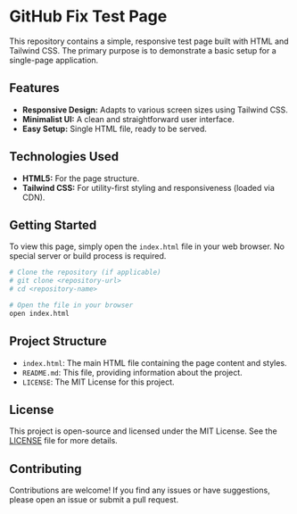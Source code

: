 # GitHub Fix Test Page

This repository contains a simple, responsive test page built with HTML and Tailwind CSS. The primary purpose is to demonstrate a basic setup for a single-page application.

## Features

*   **Responsive Design:** Adapts to various screen sizes using Tailwind CSS.
*   **Minimalist UI:** A clean and straightforward user interface.
*   **Easy Setup:** Single HTML file, ready to be served.

## Technologies Used

*   **HTML5:** For the page structure.
*   **Tailwind CSS:** For utility-first styling and responsiveness (loaded via CDN).

## Getting Started

To view this page, simply open the `index.html` file in your web browser. No special server or build process is required.

```bash
# Clone the repository (if applicable)
# git clone <repository-url>
# cd <repository-name>

# Open the file in your browser
open index.html
```

## Project Structure

*   `index.html`: The main HTML file containing the page content and styles.
*   `README.md`: This file, providing information about the project.
*   `LICENSE`: The MIT License for this project.

## License

This project is open-source and licensed under the MIT License. See the [LICENSE](LICENSE) file for more details.

## Contributing

Contributions are welcome! If you find any issues or have suggestions, please open an issue or submit a pull request.
